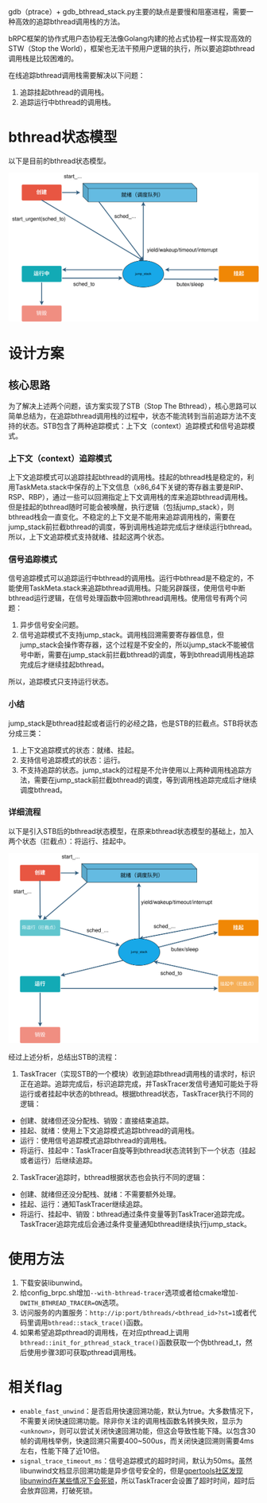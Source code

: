 gdb（ptrace）+ gdb_bthread_stack.py主要的缺点是要慢和阻塞进程，需要一种高效的追踪bthread调用栈的方法。

bRPC框架的协作式用户态协程无法像Golang内建的抢占式协程一样实现高效的STW（Stop the World），框架也无法干预用户逻辑的执行，所以要追踪bthread调用栈是比较困难的。

在线追踪bthread调用栈需要解决以下问题：
1. 追踪挂起bthread的调用栈。 
2. 追踪运行中bthread的调用栈。

# bthread状态模型

以下是目前的bthread状态模型。

![bthread状态模型](../images/bthread_status_model.svg)

# 设计方案

## 核心思路

为了解决上述两个问题，该方案实现了STB（Stop The Bthread），核心思路可以简单总结为，在追踪bthread调用栈的过程中，状态不能流转到当前追踪方法不支持的状态。STB包含了两种追踪模式：上下文（context）追踪模式和信号追踪模式。

### 上下文（context）追踪模式
上下文追踪模式可以追踪挂起bthread的调用栈。挂起的bthread栈是稳定的，利用TaskMeta.stack中保存的上下文信息（x86_64下关键的寄存器主要是RIP、RSP、RBP），通过一些可以回溯指定上下文调用栈的库来追踪bthread调用栈。但是挂起的bthread随时可能会被唤醒，执行逻辑（包括jump_stack），则bthread栈会一直变化。不稳定的上下文是不能用来追踪调用栈的，需要在jump_stack前拦截bthread的调度，等到调用栈追踪完成后才继续运行bthread。所以，上下文追踪模式支持就绪、挂起这两个状态。

### 信号追踪模式

信号追踪模式可以追踪运行中bthread的调用栈。运行中bthread是不稳定的，不能使用TaskMeta.stack来追踪bthread调用栈。只能另辟蹊径，使用信号中断bthread运行逻辑，在信号处理函数中回溯bthread调用栈。使用信号有两个问题：

1. 异步信号安全问题。
2. 信号追踪模式不支持jump_stack。调用栈回溯需要寄存器信息，但jump_stack会操作寄存器，这个过程是不安全的，所以jump_stack不能被信号中断，需要在jump_stack前拦截bthread的调度，等到bthread调用栈追踪完成后才继续挂起bthread。

所以，追踪模式只支持运行状态。

### 小结

jump_stack是bthread挂起或者运行的必经之路，也是STB的拦截点。STB将状态分成三类：
1. 上下文追踪模式的状态：就绪、挂起。
2. 支持信号追踪模式的状态：运行。
3. 不支持追踪的状态。jump_stack的过程是不允许使用以上两种调用栈追踪方法，需要在jump_stack前拦截bthread的调度，等到调用栈追踪完成后才继续调度bthread。

### 详细流程

以下是引入STB后的bthread状态模型，在原来bthread状态模型的基础上，加入两个状态（拦截点）：将运行、挂起中。

![bthread STB状态模型](../images/bthread_stb_model.svg)

经过上述分析，总结出STB的流程：

1. TaskTracer（实现STB的一个模块）收到追踪bthread调用栈的请求时，标识正在追踪。追踪完成后，标识追踪完成，并TaskTracer发信号通知可能处于将运行或者挂起中状态的bthread。根据bthread状态，TaskTracer执行不同的逻辑：
- 创建、就绪但还没分配栈、销毁：直接结束追踪。
- 挂起、就绪：使用上下文追踪模式追踪bthread的调用栈。
- 运行：使用信号追踪模式追踪bthread的调用栈。
- 将运行、挂起中：TaskTracer自旋等到bthread状态流转到下一个状态（挂起或者运行）后继续追踪。

2. TaskTracer追踪时，bthread根据状态也会执行不同的逻辑：
- 创建、就绪但还没分配栈、就绪：不需要额外处理。
- 挂起、运行：通知TaskTracer继续追踪。
- 将运行、挂起中、销毁：bthread通过条件变量等到TaskTracer追踪完成。TaskTracer追踪完成后会通过条件变量通知bthread继续执行jump_stack。

# 使用方法

1. 下载安装libunwind。
2. 给config_brpc.sh增加`--with-bthread-tracer`选项或者给cmake增加`-DWITH_BTHREAD_TRACER=ON`选项。
3. 访问服务的内置服务：`http://ip:port/bthreads/<bthread_id>?st=1`或者代码里调用`bthread::stack_trace()`函数。
4. 如果希望追踪pthread的调用栈，在对应pthread上调用`bthread::init_for_pthread_stack_trace()`函数获取一个伪bthread_t，然后使用步骤3即可获取pthread调用栈。

# 相关flag

- `enable_fast_unwind`：是否启用快速回溯功能，默认为true。大多数情况下，不需要关闭快速回溯功能。除非你关注的调用栈函数名转换失败，显示为`<unknown>`，则可以尝试关闭快速回溯功能，但这会导致性能下降。以包含30帧的调用栈举例，快速回溯只需要400~500us，而关闭快速回溯则需要4ms左右，性能下降了近10倍。
- `signal_trace_timeout_ms`：信号追踪模式的超时时间，默认为50ms。虽然libunwind文档显示回溯功能是异步信号安全的，但是[gpertools社区发现libunwind在某些情况下会死锁](https://github.com/gperftools/gperftools/issues/775)，所以TaskTracer会设置了超时时间，超时后会放弃回溯，打破死锁。